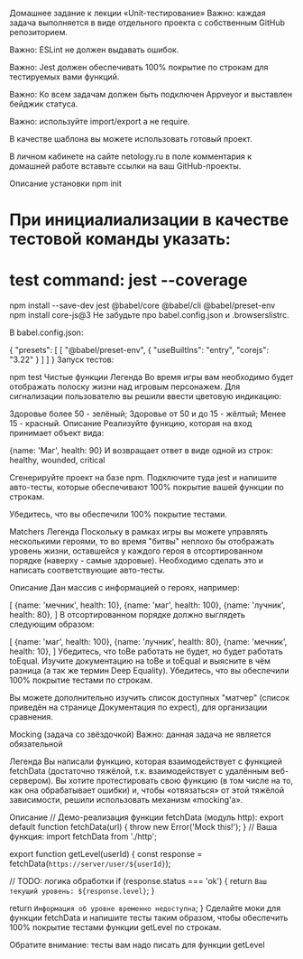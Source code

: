 Домашнее задание к лекции «Unit-тестирование»
Важно: каждая задача выполняется в виде отдельного проекта с собственным GitHub репозиторием.

Важно: ESLint не должен выдавать ошибок.

Важно: Jest должен обеспечивать 100% покрытие по строкам для тестируемых вами функций.

Важно: Ко всем задачам должен быть подключен Appveyor и выставлен бейджик статуса.

Важно: используйте import/export а не require.

В качестве шаблона вы можете использовать готовый проект.

В личном кабинете на сайте netology.ru в поле комментария к домашней работе вставьте ссылки на ваш GitHub-проекты.

Описание установки
npm init
# При инициалиализации в качестве тестовой команды указать:
# test command: jest --coverage
npm install --save-dev jest @babel/core @babel/cli @babel/preset-env
npm install core-js@3
Не забудьте про babel.config.json и .browserslistrc.

В babel.config.json:

{
  "presets": [
    [
      "@babel/preset-env",
      {
        "useBuiltIns": "entry",
        "corejs": "3.22"
      }
    ]
  ]
}
Запуск тестов:

npm test
Чистые функции
Легенда
Во время игры вам необходимо будет отображать полоску жизни над игровым персонажем. Для сигнализации пользователю вы решили ввести цветовую индикацию:

Здоровье более 50 - зелёный;
Здоровье от 50 и до 15 - жёлтый;
Менее 15 - красный.
Описание
Реализуйте функцию, которая на вход принимает объект вида:

{name: 'Маг', health: 90}
И возвращает ответ в виде одной из строк: healthy, wounded, critical

Сгенерируйте проект на базе npm. Подключите туда jest и напишите авто-тесты, которые обеспечивают 100% покрытие вашей функции по строкам.

Убедитесь, что вы обеспечили 100% покрытие тестами.

Matchers
Легенда
Поскольку в рамках игры вы можете управлять несколькими героями, то во время "битвы" неплохо бы отображать уровень жизни, оставшейся у каждого героя в отсортированном порядке (наверху - самые здоровые). Необходимо сделать это и написать соответствующие авто-тесты.

Описание
Дан массив с информацией о героях, например:

[
  {name: 'мечник', health: 10},
  {name: 'маг', health: 100},
  {name: 'лучник', health: 80},
]
В отсортированном порядке должно выглядеть следующим образом:

[
  {name: 'маг', health: 100},
  {name: 'лучник', health: 80},
  {name: 'мечник', health: 10},
]
Убедитесь, что toBe работать не будет, но будет работать toEqual. Изучите документацию на toBe и toEqual и выясните в чём разница (а так же термин Deep Equality). Убедитесь, что вы обеспечили 100% покрытие тестами по строкам.

Вы можете дополнительно изучить список доступных "матчер" (список приведён на странице Документация по expect), для организации сравнения.

Mocking (задача со звёздочкой)
Важно: данная задача не является обязательной

Легенда
Вы написали функцию, которая взаимодействует с функцией fetchData (достаточно тяжёлой, т.к. взаимодействует с удалённым веб-сервером). Вы хотите протестировать свою функцию (в том числе на то, как она обрабатывает ошибки) и, чтобы «отвязаться» от этой тяжёлой зависимости, решили использовать механизм «mocking'а».

Описание
// Демо-реализация функции fetchData (модуль http):
export default function fetchData(url) {
  throw new Error('Mock this!');
}
// Ваша функция:
import fetchData from './http';

export function getLevel(userId) {
  const response = fetchData(`https://server/user/${userId}`);
  
  // TODO: логика обработки
  if (response.status === 'ok') {
     return `Ваш текущий уровень: ${response.level}`; 
  }
  
  return `Информация об уровне временно недоступна`;
}
Сделайте моки для функции fetchData и напишите тесты таким образом, чтобы обеспечить 100% покрытие тестами функции getLevel по строкам.

Обратите внимание: тесты вам надо писать для функции getLevel
